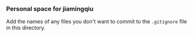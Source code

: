 ### Personal space for jiamingqiu

Add the names of any files you don't want to commit to the ```.gitignore``` file in this directory.
